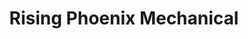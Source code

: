 ---
title: "Rising Phoenix Mechanical"
url: /oxbow/rising-phoenix-mechanical/
shop: Autowerkstatt
---